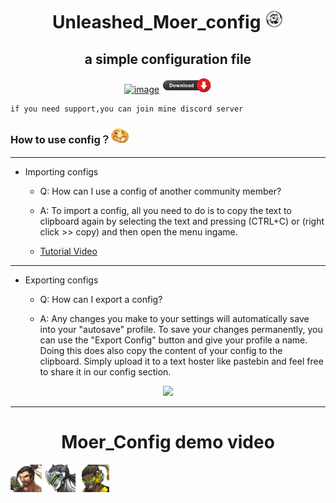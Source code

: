 <div align=center>
<h1>Unleashed_Moer_config
 <img src="https://github.com/Moerre/image/blob/2a865530e11e3919a630adfcea3db2189a43b3c7/MoerLogo.png" width="30px">
 </h1>
</div>

<div align=center>
<h2>a simple configuration file</h2>
</div>

<div align=center>
 
[![image](https://discordapp.com/api/guilds/188630481301012481/widget.png?style=shield)](https://discord.gg/GvCKVegSbr)
 <a href="https://github.com/SkynetMoer/Unleashed_Moer_config.git"> <img src="https://github.com/Moerre/image/blob/6a73648d9a02d2e8b1b359551e8948740d4a8e08/download.png?" width="80px"></a>

</div>

```sh-session
if you need support,you can join mine discord server
```

###   How to use config？<img src="https://github.com/Moerre/image/blob/2a865530e11e3919a630adfcea3db2189a43b3c7/%E8%A1%A8%E6%83%85%E5%8C%85/%E7%AC%91.jpg" width="30px">

****

- Importing configs 

  * Q: How can I use a config of another community member? 


  * A: To import a config, all you need to do is to copy the text to clipboard again by selecting the text and pressing (CTRL+C) or (right click >> copy) and then open the menu ingame.

  * [Tutorial Video](https://youtu.be/oQ7vUUXqPJA)  

****

- Exporting configs

  * Q: How can I export a config?


  * A: Any changes you make to your settings will automatically save into your "autosave" profile. To save your changes permanently, you can use the "Export Config" button and give your profile a name. Doing this does also copy the content of your config to the clipboard. Simply upload it to a text hoster like pastebin and feel free to share it in our config section.

<div align=center>
 <a href="https://discord.gg/GvCKVegSbr"> <img src="https://github.com/Moerre/img/blob/e46ab7e2b1fbd3bfc0466a259dacc3c8eeb56f92/UnMOer.png" width="100px"></a>
</div>

****
<div align=center>
<h1>Moer_Config demo video</h1>
</div>

<a href="https://www.youtube.com/watch?v=oQNG2IaU7W4"> <img src="https://github.com/Moerre/image/blob/ca21608c39675e1ab24e503e14a7635936001557/overwatch%20hero/%E5%8D%8A%E8%97%8F.png" width="50px"></a> 
<a href="https://www.youtube.com/watch?v=sOD3Vjn4OCc"> <img src="https://github.com/Moerre/image/blob/ca21608c39675e1ab24e503e14a7635936001557/overwatch%20hero/%E6%BA%90%E6%B0%8F.png" width="50px"></a>
<a href="https://www.youtube.com/watch?v=ByyN-QgC7xo"> <img src="https://github.com/Moerre/image/blob/2a865530e11e3919a630adfcea3db2189a43b3c7/overwatch%20hero/DJ.png" width="50px"></a>
